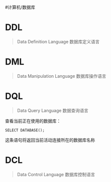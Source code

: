 #计算机/数据库
# DDL
>Data Definition Language 数据库定义语言


# DML
>Data Manipulation Language 数据库操作语言

# DQL
>Data Query Language 数据查询语言

查看当前正在使用的数据库：
```
SELECT DATABASE();
```
这条语句将返回当前活动连接所在的数据库名称


# DCL
>Data Control Language 数据库控制语言




